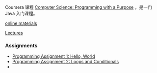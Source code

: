 Coursera 课程 [Computer Science: Programming with a Purpose](https://www.coursera.org/learn/cs-programming-java) ，是一门 Java 入门课程。

[online materials](https://introcs.cs.princeton.edu/java/)

[Lectures](https://introcs.cs.princeton.edu/java/lectures/)

### Assignments

- [Programming Assignment 1: Hello, World](https://coursera.cs.princeton.edu/introcs/assignments/hello/specification.php)
- [Programming Assignment 2: Loops and Conditionals](https://coursera.cs.princeton.edu/introcs/assignments/loops/specification.php)
- 





